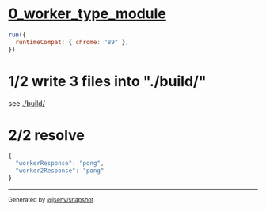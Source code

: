 # [0_worker_type_module](../../new_worker_type_module_build.test.mjs#L24)

```js
run({
  runtimeCompat: { chrome: "89" },
})
```

# 1/2 write 3 files into "./build/"

see [./build/](./build/)

# 2/2 resolve

```js
{
  "workerResponse": "pong",
  "worker2Response": "pong"
}
```

---

<sub>
  Generated by <a href="https://github.com/jsenv/core/tree/main/packages/independent/snapshot">@jsenv/snapshot</a>
</sub>
